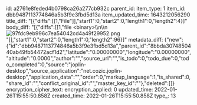 id: a2761e8feded4b0798ca26a277cb932c
parent_id: 
item_type: 1
item_id: dbb9487113774846a5b3f9e3fbd5d13a
item_updated_time: 1643212056290
title_diff: "[{\"diffs\":[[1,\"File\"]],\"start1\":0,\"start2\":0,\"length1\":0,\"length2\":4}]"
body_diff: "[{\"diffs\":[[1,\"file &lt;binary&gt;\\\n\\\n![97fdc9eb996c7ea54042cd4a49f29952.png](:/c0e054dd9f0d4d9cbd0870b3e6af2bf3)\"]],\"start1\":0,\"start2\":0,\"length1\":0,\"length2\":96}]"
metadata_diff: {"new":{"id":"dbb9487113774846a5b3f9e3fbd5d13a","parent_id":"8bbda3074850440ab49fb54472acf1d2","latitude":"0.00000000","longitude":"0.00000000","altitude":"0.0000","author":"","source_url":"","is_todo":0,"todo_due":0,"todo_completed":0,"source":"joplin-desktop","source_application":"net.cozic.joplin-desktop","application_data":"","order":0,"markup_language":1,"is_shared":0,"share_id":"","conflict_original_id":"","master_key_id":""},"deleted":[]}
encryption_cipher_text: 
encryption_applied: 0
updated_time: 2022-01-26T15:55:50.858Z
created_time: 2022-01-26T15:55:50.858Z
type_: 13